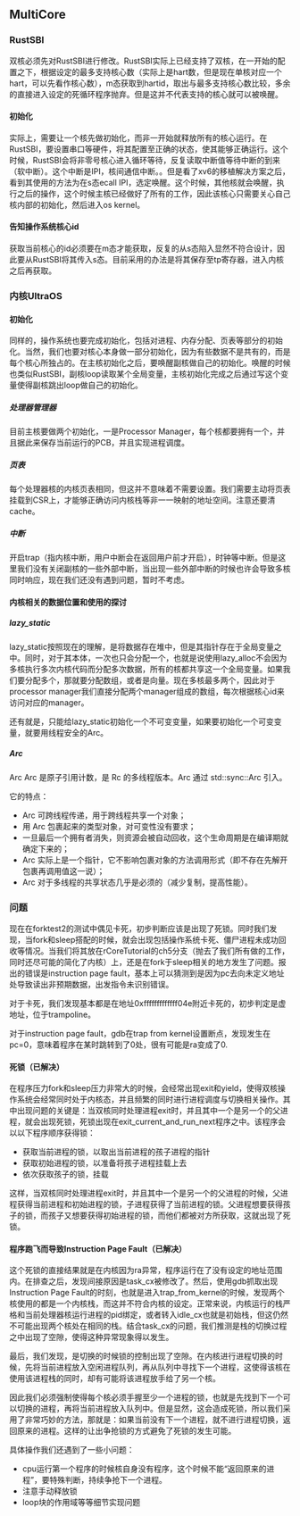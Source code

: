 ## MultiCore

### RustSBI

双核必须先对RustSBI进行修改。RustSBI实际上已经支持了双核，在一开始的配置之下，根据设定的最多支持核心数（实际上是hart数，但是现在单核对应一个hart，可以先看作核心数），m态获取到hartid，取出与最多支持核心数比较，多余的直接进入设定的死循环程序抛弃。但是这并不代表支持的核心就可以被唤醒。

#### 初始化

实际上，需要让一个核先做初始化，而非一开始就释放所有的核心运行。在RustSBI，要设置串口等硬件，将其配置至正确的状态，使其能够正确运行。这个时候，RustSBI会将非零号核心进入循环等待，反复读取中断值等待中断的到来（软中断）。这个中断是IPI，核间通信中断。。但是看了xv6的移植解决方案之后，看到其使用的方法为在s态ecall IPI，选定唤醒。这个时候，其他核就会唤醒，执行之后的操作，这个时候主核已经做好了所有的工作，因此该核心只需要关心自己核内部的初始化，然后进入os kernel。

#### 告知操作系统核心id

获取当前核心的id必须要在m态才能获取，反复的从s态陷入显然不符合设计，因此要从RustSBI将其传入s态。目前采用的办法是将其保存至tp寄存器，进入内核之后再获取。

### 内核UltraOS

#### 初始化

同样的，操作系统也要完成初始化，包括对进程、内存分配、页表等部分的初始化。当然，我们也要对核心本身做一部分初始化，因为有些数据不是共有的，而是每个核心所独占的。在主核初始化之后，要唤醒副核做自己的初始化。唤醒的时候也类似RustSBI，副核loop读取某个全局变量，主核初始化完成之后通过写这个变量使得副核跳出loop做自己的初始化。

##### 处理器管理器

目前主核要做两个初始化，一是Processor Manager，每个核都要拥有一个，并且据此来保存当前运行的PCB，并且实现进程调度。

##### 页表

每个处理器核的内核页表相同，但这并不意味着不需要设置。我们需要主动将页表挂载到CSR上，才能够正确访问内核栈等非一一映射的地址空间。注意还要清cache。

##### 中断

开启trap（指内核中断，用户中断会在返回用户前才开启），时钟等中断。但是这里我们没有关闭副核的一些外部中断，当出现一些外部中断的时候也许会导致多核同时响应，现在我们还没有遇到问题，暂时不考虑。

#### 内核相关的数据位置和使用的探讨

##### lazy_static

lazy_static按照现在的理解，是将数据存在堆中，但是其指针存在于全局变量之中。同时，对于其本体，一次也只会分配一个，也就是说使用lazy_alloc不会因为多核执行多次内核代码而分配多次数据，所有的核都共享这一个全局变量。如果我们要分配多个，那就要分配数组，或者是向量。现在多核最多两个，因此对于processor manager我们直接分配两个manager组成的数组，每次根据核心id来访问对应的manager。

还有就是，只能给lazy_static初始化一个不可变变量，如果要初始化一个可变变量，就要用线程安全的Arc。

##### Arc
Arc
Arc 是原子引用计数，是 Rc 的多线程版本。Arc 通过 std::sync::Arc 引入。

它的特点：

- Arc 可跨线程传递，用于跨线程共享一个对象；
- 用 Arc 包裹起来的类型对象，对可变性没有要求；
- 一旦最后一个拥有者消失，则资源会被自动回收，这个生命周期是在编译期就确定下来的；
- Arc 实际上是一个指针，它不影响包裹对象的方法调用形式（即不存在先解开包裹再调用值这一说）；
- Arc 对于多线程的共享状态几乎是必须的（减少复制，提高性能）。


### 问题

现在在forktest2的测试中偶见卡死，初步判断应该是出现了死锁。同时我们发现，当fork和sleep搭配的时候，就会出现包括操作系统卡死、僵尸进程未成功回收等情况。当我们将其放在rCoreTutorial的ch5分支（抛去了我们所有做的工作，同时还尽可能的简化了内核）上，还是在fork于sleep相关的地方发生了问题。报出的错误是instruction page fault，基本上可以猜测到是因为pc去向未定义地址处导致读出非预期数据，出发指令未识别错误。

对于卡死，我们发现基本都是在地址0xfffffffffffff04e附近卡死的，初步判定是虚地址，位于trampoline。

对于instruction page fault，gdb在trap from kernel设置断点，发现发生在pc=0，意味着程序在某时跳转到了0处，很有可能是ra变成了0.

#### 死锁（已解决）

在程序压力fork和sleep压力非常大的时候，会经常出现exit和yield，使得双核操作系统会经常同时处于内核态，并且频繁的同时进行进程调度与切换相关操作。其中出现问题的关键是：当双核同时处理进程exit时，并且其中一个是另一个的父进程，就会出现死锁，死锁出现在exit_current_and_run_next程序之中。该程序会以以下程序顺序获得锁：
- 获取当前进程的锁，以取出当前进程的孩子进程的指针
- 获取初始进程的锁，以准备将孩子进程挂载上去
- 依次获取孩子的锁，挂载

这样，当双核同时处理进程exit时，并且其中一个是另一个的父进程的时候，父进程获得当前进程和初始进程的锁，子进程获得了当前进程的锁。父进程想要获得孩子的锁，而孩子又想要获得初始进程的锁，而他们都被对方所获取，这就出现了死锁。


#### 程序跑飞而导致Instruction Page Fault（已解决）

这个死锁的直接结果就是在内核因为ra异常，程序运行在了没有设定的地址范围内。在排查之后，发现间接原因是task_cx被修改了。然后，使用gdb抓取出现Instruction Page Fault的时刻，也就是进入trap_from_kernel的时候，发现两个核使用的都是一个内核栈，而这并不符合内核的设定。正常来说，内核运行的栈严格和当前处理器核运行进程的pid绑定，或者转入idle_cx也就是初始栈，但这仍然不可能出现两个核处在相同的栈。结合task_cx的问题，我们推测是栈的切换过程之中出现了空隙，使得这种异常现象得以发生。

最后，我们发现，是切换的时候锁的控制出现了空隙。在内核进行进程切换的时候，先将当前进程放入空闲进程队列，再从队列中寻找下一个进程，这使得该核在使用该进程栈的同时，却有可能将该进程放手给了另一个核。

因此我们必须强制使得每个核必须手握至少一个进程的锁，也就是先找到下一个可以切换的进程，再将当前进程放入队列中。但是显然，这会造成死锁，所以我们采用了非常巧妙的方法，那就是：如果当前没有下一个进程，就不进行进程切换，返回原来的进程。这样的让出争抢锁的方式避免了死锁的发生可能。

具体操作我们还遇到了一些小问题：
- cpu运行第一个程序的时候核自身没有程序，这个时候不能“返回原来的进程”，要特殊判断，持续争抢下一个进程。
- 注意手动释放锁
- loop块的作用域等等细节实现问题